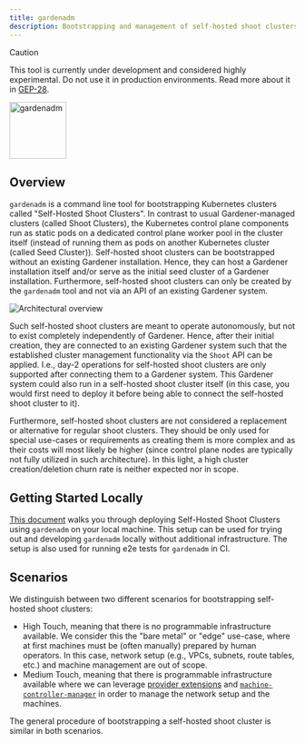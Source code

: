 ```yaml
---
title: gardenadm
description: Bootstrapping and management of self-hosted shoot clusters.
---
```


> [!CAUTION]
> This tool is currently under development and considered highly experimental.
> Do not use it in production environments.
> Read more about it in [GEP-28](../proposals/28-self-hosted-shoot-clusters.md).

<img src="../../logo/gardenadm-large.png" alt="gardenadm" width="100"/>

## Overview

`gardenadm` is a command line tool for bootstrapping Kubernetes clusters called "Self-Hosted Shoot Clusters".
In contrast to usual Gardener-managed clusters (called Shoot Clusters), the Kubernetes control plane components run as static pods on a dedicated control plane worker pool in the cluster itself (instead of running them as pods on another Kubernetes cluster (called Seed Cluster)).
Self-hosted shoot clusters can be bootstrapped without an existing Gardener installation.
Hence, they can host a Gardener installation itself and/or serve as the initial seed cluster of a Gardener installation.
Furthermore, self-hosted shoot clusters can only be created by the `gardenadm` tool and not via an API of an existing Gardener system.

![Architectural overview](../proposals/assets/28-overview.png)

Such self-hosted shoot clusters are meant to operate autonomously, but not to exist completely independently of Gardener.
Hence, after their initial creation, they are connected to an existing Gardener system such that the established cluster management functionality via the `Shoot` API can be applied.
I.e., day-2 operations for self-hosted shoot clusters are only supported after connecting them to a Gardener system.
This Gardener system could also run in a self-hosted shoot cluster itself (in this case, you would first need to deploy it before being able to connect the self-hosted shoot cluster to it).

Furthermore, self-hosted shoot clusters are not considered a replacement or alternative for regular shoot clusters.
They should be only used for special use-cases or requirements as creating them is more complex and as their costs will most likely be higher (since control plane nodes are typically not fully utilized in such architecture).
In this light, a high cluster creation/deletion churn rate is neither expected nor in scope.

## Getting Started Locally

[This document](../deployment/getting_started_locally_with_gardenadm.md) walks you through deploying Self-Hosted Shoot Clusters using `gardenadm` on your local machine.
This setup can be used for trying out and developing `gardenadm` locally without additional infrastructure.
The setup is also used for running e2e tests for `gardenadm` in CI.

## Scenarios

We distinguish between two different scenarios for bootstrapping self-hosted shoot clusters:

- High Touch, meaning that there is no programmable infrastructure available.
  We consider this the "bare metal" or "edge" use-case, where at first machines must be (often manually) prepared by human operators.
  In this case, network setup (e.g., VPCs, subnets, route tables, etc.) and machine management are out of scope.
- Medium Touch, meaning that there is programmable infrastructure available where we can leverage [provider extensions](../../extensions/README.md#infrastructure-provider) and [`machine-controller-manager`](https://github.com/gardener/machine-controller-manager) in order to manage the network setup and the machines.

The general procedure of bootstrapping a self-hosted shoot cluster is similar in both scenarios.

